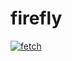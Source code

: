 # firefly
[![fetch](https://github.com/aernjdz/firefly/actions/workflows/main.yml/badge.svg)](https://github.com/aernjdz/firefly/actions/workflows/main.yml)
